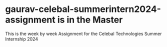 # gaurav-celebal-summerintern2024-assignment is in the Master 
This is the week by week Assignment for the Celebal Technologies Summer Internship 2024

